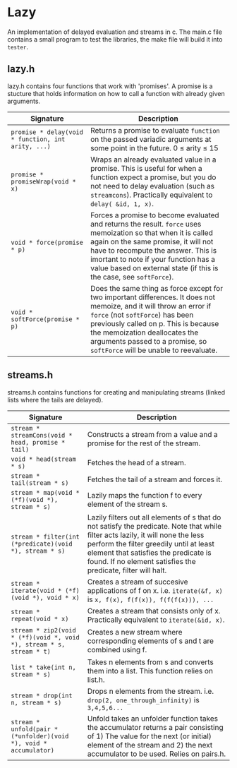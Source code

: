 Lazy
====

An implementation of delayed evaluation and streams in c.
The main.c file contains a small program to test the libraries, the make file will build it into `tester`.

lazy.h
------
lazy.h contains four functions that work with 'promises'. A promise is a stucture that holds information on how to call a function with already given arguments.

| Signature | Description |
| --- | --- | 
| `promise * delay(void * function, int arity, ...)` | Returns a promise to evaluate `function` on the passed variadic arguments at some point in the future.  0 ≤ arity ≤ 15 |
| `promise * promiseWrap(void * x)` | Wraps an already evaluated value in a promise. This is useful for when a function expect a promise, but you do not need to delay evaluation (such as `streamcons`). Practically equivalent to `delay( &id, 1, x)`. |
| `void * force(promise * p)` | Forces a promise to become evaluated and returns the result. `force` uses memoization so that when it is called again on the same promise, it will not have to recompute the answer. This is imortant to note if your function has a value based on external state (if this is the case, see `softForce`). |
| `void * softForce(promise * p)` | Does the same thing as force except for two important differences. It does not memoize, and it will throw an error if `force` (not `softForce`) has been previously called on p. This is because the memoization deallocates the arguments passed to a promise, so `softForce` will be unable to reevaluate. |

streams.h
---------
streams.h contains functions for creating and manipulating streams (linked lists where the tails are delayed).

| Signature | Description |
| --------- | ----------- |
| `stream * streamCons(void * head, promise * tail)` | Constructs a stream from a value and a promise for the rest of the stream. |
| `void * head(stream * s)` | Fetches the head of a stream. |
| `stream * tail(stream * s)` | Fetches the tail of a stream and forces it. |
| `stream * map(void * (*f)(void *), stream * s)` | Lazily maps the function f to every element of the stream s.|
| `stream * filter(int (*predicate)(void *), stream * s)` | Lazily filters out all elements of s that do not satisfy the predicate. Note that while filter acts lazily, it will none the less perform the filter greedily until at least element that satisfies the predicate is found. If no element satisfies the predicate, filter will halt. |
| `stream * iterate(void * (*f)(void *), void * x)` | Creates a stream of succesive applications of f on x. i.e. `iterate(&f, x)` is `x, f(x), f(f(x)), f(f(f(x))), ...` |
| `stream * repeat(void * x)` | Creates a stream that consists only of x. Practically equivalent to `iterate(&id, x)`.|
| `stream * zip2(void * (*f)(void *, void *), stream * s, stream * t)` | Creates a new stream where corresponding elements of s and t are combined using f. |
| `list * take(int n, stream * s)` | Takes n elements from s and converts them into a list. This function relies on list.h. |
| `stream * drop(int n, stream * s)` | Drops n elements from the stream. i.e. `drop(2, one_through_infinity)` is `3,4,5,6...` |
| `stream * unfold(pair * (*unfolder)(void *), void * accumulator)` | Unfold takes an unfolder function takes the accumulator returns a pair consisting of 1) The value for the next (or initial) element of the stream and 2) the next accumulator to be used. Relies on pairs.h. | 
